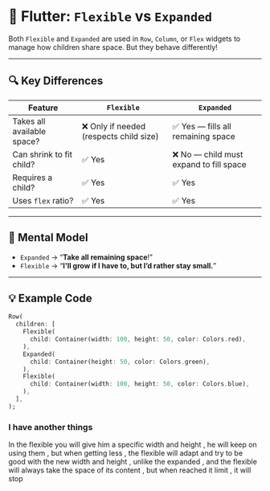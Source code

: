# 🧩 Flutter: `Flexible` vs `Expanded`

Both `Flexible` and `Expanded` are used in `Row`, `Column`, or `Flex` widgets to manage how children share space. But they behave differently!

---

## 🔍 Key Differences

| Feature                     | `Flexible`                                               | `Expanded`                                             |
|----------------------------|-----------------------------------------------------------|---------------------------------------------------------|
| Takes all available space? | ❌ Only if needed (respects child size)                   | ✅ Yes — fills all remaining space                      |
| Can shrink to fit child?   | ✅ Yes                                                    | ❌ No — child must expand to fill space                |
| Requires a child?          | ✅ Yes                                                    | ✅ Yes                                                  |
| Uses `flex` ratio?         | ✅ Yes                                                    | ✅ Yes                                                  |

---

## 🧠 Mental Model

- `Expanded` → “**Take all remaining space**!”
- `Flexible` → “**I'll grow if I have to, but I’d rather stay small.**”

---

## 💡 Example Code

```dart
Row(
  children: [
    Flexible(
      child: Container(width: 100, height: 50, color: Colors.red),
    ),
    Expanded(
      child: Container(height: 50, color: Colors.green),
    ),
    Flexible(
      child: Container(width: 100, height: 50, color: Colors.blue),
    ),
  ],
);
```
### I have another things
In the flexible you will give him a specific width and height , he will keep on using them , but when getting less ,
the flexible will adapt and try to be good with the new width and height , unlike the expanded ,
and the flexible will always take the space of its content , but when reached it limit , it will stop
